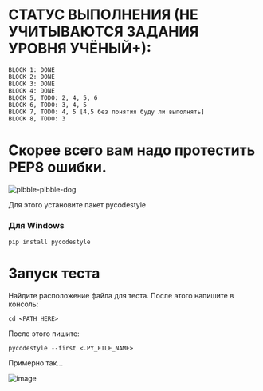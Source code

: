 # СТАТУС ВЫПОЛНЕНИЯ (НЕ УЧИТЫВАЮТСЯ ЗАДАНИЯ УРОВНЯ УЧЁНЫЙ+):
```
BLOCK 1: DONE
BLOCK 2: DONE
BLOCK 3: DONE
BLOCK 4: DONE
BLOCK 5, TODO: 2, 4, 5, 6
BLOCK 6, TODO: 3, 4, 5
BLOCK 7, TODO: 4, 5 [4,5 без понятия буду ли выполнять]
BLOCK 8, TODO: 3
```

# Скорее всего вам надо протестить PEP8 ошибки.

![pibble-pibble-dog](https://github.com/user-attachments/assets/87e94a1e-24c4-4b93-a4c1-ca8b8674c18f)

Для этого установите пакет pycodestyle
### Для Windows
```
pip install pycodestyle
```

# Запуск теста
Найдите расположение файла для теста. После этого напишите в консоль:
```
cd <PATH_HERE>
```
После этого пишите:
```
pycodestyle --first <.PY_FILE_NAME>
```
Примерно так...

![image](https://github.com/user-attachments/assets/fe38d68a-3bc4-4b24-af99-386037ea1aad)
